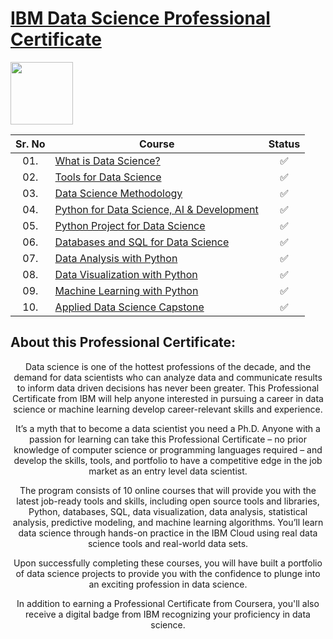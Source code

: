 # [IBM Data Science Professional Certificate](https://www.coursera.org/professional-certificates/ibm-data-science)

<img height="100" src="https://user-images.githubusercontent.com/67054356/132362689-31859a26-5d52-4eff-a4c4-ee6a8fd2f16c.png">

| Sr. No | Course                                                               |Status|
|:------:|----------------------------------------------------------------------------|:--:|
| 01.     | [What is Data Science?](https://github.com/AI-MOO/IBM-Data-Science-Professional-Certificate/tree/master/01-What%20is%20Data%20Science)|✅|
| 02.     | [Tools for Data Science](https://github.com/AI-MOO/IBM-Data-Science-Professional-Certificate/tree/master/02-Tools%20for%20Data%20Science)|✅|
| 03.     | [Data Science Methodology](https://github.com/AI-MOO/IBM-Data-Science-Professional-Certificate/tree/master/03-Data%20Science%20Methodology)|✅|
| 04.     | [Python for Data Science, AI & Development](https://github.com/AI-MOO/IBM-Data-Science-Professional-Certificate/tree/master/04-Python%20for%20Data%20Science%2C%20AI%20%26%20Development)|✅|
| 05.     | [Python Project for Data Science](https://github.com/AI-MOO/IBM-Data-Science-Professional-Certificate/tree/master/05-Python%20Project%20for%20Data%20Science)|✅|   
| 06.     | [Databases and SQL for Data Science](https://github.com/AI-MOO/IBM-Data-Science-Professional-Certificate/tree/master/06-Databases%20and%20SQL%20for%20Data%20Science%20with%20Python) 									    |✅|
| 07.     | [Data Analysis with Python](https://github.com/AI-MOO/IBM-Data-Science-Professional-Certificate/tree/master/07-Data%20Analysis%20with%20Python)                   							|✅|
| 08.     | [Data Visualization with Python](https://github.com/AI-MOO/IBM-Data-Science-Professional-Certificate/tree/master/08-Data%20Visualization%20with%20Python)         								  |✅|
| 09.     | [Machine Learning with Python](https://github.com/AI-MOO/IBM-Data-Science-Professional-Certificate/tree/master/09-Machine%20Learning%20with%20Python)             							  |✅|
| 10.     | [Applied Data Science Capstone](https://github.com/AI-MOO/IBM-Data-Science-Professional-Certificate/tree/master/10-Applied%20Data%20Science%20Capstone)           								  |✅|



## About this Professional Certificate:
<center>Data science is one of the hottest professions of the decade, and the demand for data scientists who can analyze data and communicate results to inform data driven decisions has never been greater. This Professional Certificate from IBM will help anyone interested in pursuing a career in data science or machine learning develop career-relevant skills and experience. 

It’s a myth that to become a data scientist you need a Ph.D. Anyone with a passion for learning can take this Professional Certificate – no prior knowledge of computer science or programming languages required – and develop the skills, tools, and portfolio to have a competitive edge in the job market as an entry level data scientist.

The program consists of 10 online courses that will provide you with the latest job-ready tools and skills, including open source tools and libraries, Python, databases, SQL, data visualization, data analysis, statistical analysis, predictive modeling, and machine learning algorithms. You’ll learn data science through hands-on practice in the IBM Cloud using real data science tools and real-world data sets.

Upon successfully completing these courses, you will have built a portfolio of data science projects to provide you with the confidence to plunge into an exciting profession in data science.

In addition to earning a Professional Certificate from Coursera, you'll also receive a digital badge from IBM recognizing your proficiency in data science. 
</center>
